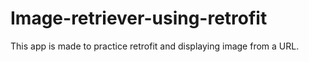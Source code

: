 # Image-retriever-using-retrofit
This app is made to practice retrofit and displaying image from a URL.
